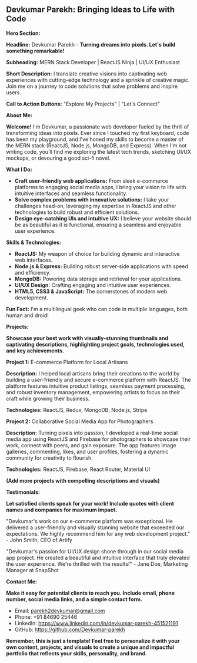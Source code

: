 ## Devkumar Parekh: Bringing Ideas to Life with Code

**Hero Section:**

**Headline:** Devkumar Parekh - **Turning dreams into pixels. Let's build something remarkable!**

**Subheading:** MERN Stack Developer | ReactJS Ninja | UI/UX Enthusiast

**Short Description:** I translate creative visions into captivating web experiences with cutting-edge technology and a sprinkle of creative magic. Join me on a journey to code solutions that solve problems and inspire users.

**Call to Action Buttons:** "Explore My Projects" | "Let's Connect"

**About Me:**

**Welcome!** I'm Devkumar, a passionate web developer fueled by the thrill of transforming ideas into pixels. Ever since I touched my first keyboard, code has been my playground, and I've honed my skills to become a master of the MERN stack (ReactJS, Node.js, MongoDB, and Express). When I'm not writing code, you'll find me exploring the latest tech trends, sketching UI/UX mockups, or devouring a good sci-fi novel.

**What I Do:**

- **Craft user-friendly web applications:** From sleek e-commerce platforms to engaging social media apps, I bring your vision to life with intuitive interfaces and seamless functionality.
- **Solve complex problems with innovative solutions:** I take your challenges head-on, leveraging my expertise in ReactJS and other technologies to build robust and efficient solutions.
- **Design eye-catching UIs and intuitive UX:** I believe your website should be as beautiful as it is functional, ensuring a seamless and enjoyable user experience.

**Skills & Technologies:**

- **ReactJS:** My weapon of choice for building dynamic and interactive web interfaces.
- **Node.js & Express:** Building robust server-side applications with speed and efficiency.
- **MongoDB:** Powering data storage and retrieval for your applications.
- **UI/UX Design:** Crafting engaging and intuitive user experiences.
- **HTML5, CSS3 & JavaScript:** The cornerstones of modern web development.

**Fun Fact:** I'm a multilingual geek who can code in multiple languages, both human and droid!

**Projects:**

**Showcase your best work with visually-stunning thumbnails and captivating descriptions, highlighting project goals, technologies used, and key achievements.**

**Project 1:** E-commerce Platform for Local Artisans

**Description:** I helped local artisans bring their creations to the world by building a user-friendly and secure e-commerce platform with ReactJS. The platform features intuitive product listings, seamless payment processing, and robust inventory management, empowering artists to focus on their craft while growing their business.

**Technologies:** ReactJS, Redux, MongoDB, Node.js, Stripe

**Project 2:** Collaborative Social Media App for Photographers

**Description:** Turning pixels into passion, I developed a real-time social media app using ReactJS and Firebase for photographers to showcase their work, connect with peers, and gain exposure. The app features image galleries, commenting, likes, and user profiles, fostering a dynamic community for creativity to flourish.

**Technologies:** ReactJS, Firebase, React Router, Material UI

**(Add more projects with compelling descriptions and visuals)**

**Testimonials:**

**Let satisfied clients speak for your work! Include quotes with client names and companies for maximum impact.**

"Devkumar's work on our e-commerce platform was exceptional. He delivered a user-friendly and visually stunning website that exceeded our expectations. We highly recommend him for any web development project." - John Smith, CEO of Artify

"Devkumar's passion for UI/UX design shone through in our social media app project. He created a beautiful and intuitive interface that truly elevated the user experience. We're thrilled with the results!" - Jane Doe, Marketing Manager at SnapShot

**Contact Me:**

**Make it easy for potential clients to reach you. Include email, phone number, social media links, and a simple contact form.**

- Email: parekh2devkumar@gmail.com
- Phone: +91 84690 25446
- LinkedIn: https://www.linkedin.com/in/devkumar-parekh-451521191
- GitHub: https://github.com/Devkumar-parekh

**Remember, this is just a template! Feel free to personalize it with your own content, projects, and visuals to create a unique and impactful portfolio that reflects your skills, personality, and brand.**
